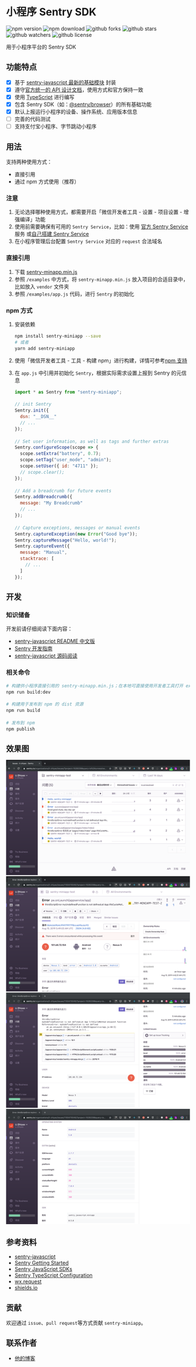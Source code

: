 # 小程序 Sentry SDK

![npm version](https://img.shields.io/npm/v/sentry-miniapp)
![npm download](https://img.shields.io/npm/dm/sentry-miniapp)
![github forks](https://img.shields.io/github/forks/lizhiyao/sentry-miniapp?style=social)
![github stars](https://img.shields.io/github/stars/lizhiyao/sentry-miniapp?style=social)
![github watchers](https://img.shields.io/github/watchers/lizhiyao/sentry-miniapp?style=social)
![github license](https://img.shields.io/github/license/lizhiyao/sentry-miniapp)

用于小程序平台的 Sentry SDK

## 功能特点

- [x] 基于 [sentry-javascript 最新的基础模块](https://www.yuque.com/lizhiyao/dxy/zevhf1#0GMCN) 封装
- [x] 遵守[官方统一的 API 设计文档](https://www.yuque.com/lizhiyao/dxy/gc3b9r#vQdTs)，使用方式和官方保持一致
- [x] 使用 [TypeScript](https://www.typescriptlang.org/) 进行编写
- [x] 包含 Sentry SDK（如：[@sentry/browser](https://github.com/getsentry/sentry-javascript/tree/master/packages/browser)）的所有基础功能
- [x] 默认上报运行小程序的设备、操作系统、应用版本信息
- [ ] 完善的代码测试
- [ ] 支持支付宝小程序、字节跳动小程序

## 用法

支持两种使用方式：

- 直接引用
- 通过 npm 方式使用（推荐）

### 注意

1. 无论选择哪种使用方式，都需要开启「微信开发者工具 - 设置 - 项目设置 - 增强编译」功能
2. 使用前需要确保有可用的 `Sentry Service`，比如：使用 [官方 Sentry Service](https://sentry.io/welcome/) 服务 或[自己搭建 Sentry Service](https://docs.sentry.io/server/)
3. 在小程序管理后台配置 `Sentry Service` 对应的 `request` 合法域名

### 直接引用

1. 下载 [sentry-minapp.min.js](https://github.com/lizhiyao/sentry-miniapp/blob/master/examples/vendor/sentry-minapp.min.js)
2. 参照 `/examples` 中方式，将 `sentry-minapp.min.js` 放入项目的合适目录中，比如放入 `vendor` 文件夹
3. 参照 `/examples/app.js` 代码，进行 `Sentry` 的初始化

### npm 方式

1. 安装依赖

   ```bash
   npm install sentry-miniapp --save
   # 或者
   yarn add sentry-miniapp
   ```

2. 使用「微信开发者工具 - 工具 - 构建 npm」进行构建，详情可参考[npm 支持](https://developers.weixin.qq.com/miniprogram/dev/devtools/npm.html)

3. 在 `app.js` 中引用并初始化 `Sentry`，根据实际需求设置上报到 Sentry 的元信息

   ```js
   import * as Sentry from "sentry-miniapp";

   // init Sentry
   Sentry.init({
     dsn: "__DSN__"
     // ...
   });

   // Set user information, as well as tags and further extras
   Sentry.configureScope(scope => {
     scope.setExtra("battery", 0.7);
     scope.setTag("user_mode", "admin");
     scope.setUser({ id: "4711" });
     // scope.clear();
   });

   // Add a breadcrumb for future events
   Sentry.addBreadcrumb({
     message: "My Breadcrumb"
     // ...
   });

   // Capture exceptions, messages or manual events
   Sentry.captureException(new Error("Good bye"));
   Sentry.captureMessage("Hello, world!");
   Sentry.captureEvent({
     message: "Manual",
     stacktrace: [
       // ...
     ]
   });
   ```

## 开发

### 知识储备

开发前请仔细阅读下面内容：

- [sentry-javascript README 中文版](https://www.yuque.com/lizhiyao/dxy/zevhf1)
- [Sentry 开发指南](https://www.yuque.com/lizhiyao/dxy/gc3b9r)
- [sentry-javascript 源码阅读](https://www.yuque.com/lizhiyao/dxy/xn8e4m)

### 相关命令

```bash
# 构建供小程序直接引用的 sentry-minapp.min.js；在本地可直接使用开发者工具打开 examples 下具体项目进行调试
npm run build:dev

# 构建用于发布到 npm 的 dist 资源
npm run build

# 发布到 npm
npm publish
```

## 效果图

![Dashboard](docs/screenshot/sentry-admin.png)
![Error00](docs/screenshot/sentry-error-00.png)
![Error01](docs/screenshot/sentry-error-01.png)
![Error02](docs/screenshot/sentry-error-02.png)

## 参考资料

- [sentry-javascript](https://github.com/getsentry/sentry-javascript)
- [Sentry Getting Started](https://docs.sentry.io/error-reporting/quickstart/?platform=browsernpm)
- [Sentry JavaScript SDKs](http://getsentry.github.io/sentry-javascript/)
- [Sentry TypeScript Configuration](https://github.com/getsentry/sentry-javascript/tree/master/packages/typescript)
- [wx.request](https://developers.weixin.qq.com/miniprogram/dev/api/network/request/wx.request.html)
- [shields.io](https://shields.io/)

## 贡献

欢迎通过 `issue`、`pull request`等方式贡献 `sentry-miniapp`。

## 联系作者

- [他的博客](https://lizhiyao.github.io/)
